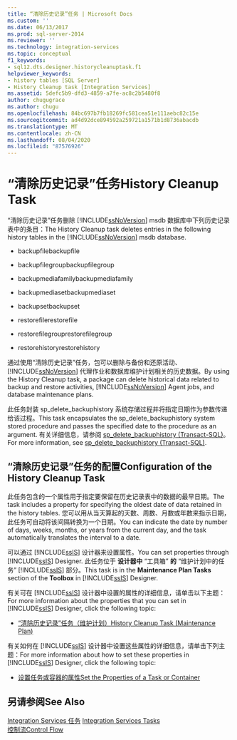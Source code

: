 ```yaml
---
title: “清除历史记录”任务 | Microsoft Docs
ms.custom: ''
ms.date: 06/13/2017
ms.prod: sql-server-2014
ms.reviewer: ''
ms.technology: integration-services
ms.topic: conceptual
f1_keywords:
- sql12.dts.designer.historycleanuptask.f1
helpviewer_keywords:
- history tables [SQL Server]
- History Cleanup task [Integration Services]
ms.assetid: 5defc5b9-dfd3-4859-a7fe-ac8c2b5480f8
author: chugugrace
ms.author: chugu
ms.openlocfilehash: 84bc697b7fb18269fc581cea51e111aebc82c15e
ms.sourcegitcommit: ad4d92dce894592a259721a1571b1d8736abacdb
ms.translationtype: MT
ms.contentlocale: zh-CN
ms.lasthandoff: 08/04/2020
ms.locfileid: "87576926"
---
```

# <a name="history-cleanup-task"></a><span data-ttu-id="cd9bc-102">“清除历史记录”任务</span><span class="sxs-lookup"><span data-stu-id="cd9bc-102">History Cleanup Task</span></span>
  <span data-ttu-id="cd9bc-103">“清除历史记录”任务删除 [!INCLUDE[ssNoVersion](../../includes/ssnoversion-md.md)] msdb 数据库中下列历史记录表中的条目：</span><span class="sxs-lookup"><span data-stu-id="cd9bc-103">The History Cleanup task deletes entries in the following history tables in the [!INCLUDE[ssNoVersion](../../includes/ssnoversion-md.md)] msdb database.</span></span>  
  
-   <span data-ttu-id="cd9bc-104">backupfile</span><span class="sxs-lookup"><span data-stu-id="cd9bc-104">backupfile</span></span>  
  
-   <span data-ttu-id="cd9bc-105">backupfilegroup</span><span class="sxs-lookup"><span data-stu-id="cd9bc-105">backupfilegroup</span></span>  
  
-   <span data-ttu-id="cd9bc-106">backupmediafamily</span><span class="sxs-lookup"><span data-stu-id="cd9bc-106">backupmediafamily</span></span>  
  
-   <span data-ttu-id="cd9bc-107">backupmediaset</span><span class="sxs-lookup"><span data-stu-id="cd9bc-107">backupmediaset</span></span>  
  
-   <span data-ttu-id="cd9bc-108">backupset</span><span class="sxs-lookup"><span data-stu-id="cd9bc-108">backupset</span></span>  
  
-   <span data-ttu-id="cd9bc-109">restorefile</span><span class="sxs-lookup"><span data-stu-id="cd9bc-109">restorefile</span></span>  
  
-   <span data-ttu-id="cd9bc-110">restorefilegroup</span><span class="sxs-lookup"><span data-stu-id="cd9bc-110">restorefilegroup</span></span>  
  
-   <span data-ttu-id="cd9bc-111">restorehistory</span><span class="sxs-lookup"><span data-stu-id="cd9bc-111">restorehistory</span></span>  
  
 <span data-ttu-id="cd9bc-112">通过使用“清除历史记录”任务，包可以删除与备份和还原活动、 [!INCLUDE[ssNoVersion](../../includes/ssnoversion-md.md)] 代理作业和数据库维护计划相关的历史数据。</span><span class="sxs-lookup"><span data-stu-id="cd9bc-112">By using the History Cleanup task, a package can delete historical data related to backup and restore activities, [!INCLUDE[ssNoVersion](../../includes/ssnoversion-md.md)] Agent jobs, and database maintenance plans.</span></span>  
  
 <span data-ttu-id="cd9bc-113">此任务封装 sp_delete_backuphistory 系统存储过程并将指定日期作为参数传递给该过程。</span><span class="sxs-lookup"><span data-stu-id="cd9bc-113">This task encapsulates the sp_delete_backuphistory system stored procedure and passes the specified date to the procedure as an argument.</span></span> <span data-ttu-id="cd9bc-114">有关详细信息，请参阅 [sp_delete_backuphistory (Transact-SQL)](/sql/relational-databases/system-stored-procedures/sp-delete-backuphistory-transact-sql)。</span><span class="sxs-lookup"><span data-stu-id="cd9bc-114">For more information, see [sp_delete_backuphistory &#40;Transact-SQL&#41;](/sql/relational-databases/system-stored-procedures/sp-delete-backuphistory-transact-sql).</span></span>  
  
## <a name="configuration-of-the-history-cleanup-task"></a><span data-ttu-id="cd9bc-115">“清除历史记录”任务的配置</span><span class="sxs-lookup"><span data-stu-id="cd9bc-115">Configuration of the History Cleanup Task</span></span>  
 <span data-ttu-id="cd9bc-116">此任务包含的一个属性用于指定要保留在历史记录表中的数据的最早日期。</span><span class="sxs-lookup"><span data-stu-id="cd9bc-116">The task includes a property for specifying the oldest date of data retained in the history tables.</span></span> <span data-ttu-id="cd9bc-117">您可以用从当天算起的天数、周数、月数或年数来指示日期，此任务可自动将该间隔转换为一个日期。</span><span class="sxs-lookup"><span data-stu-id="cd9bc-117">You can indicate the date by number of days, weeks, months, or years from the current day, and the task automatically translates the interval to a date.</span></span>  
  
 <span data-ttu-id="cd9bc-118">可以通过 [!INCLUDE[ssIS](../../../includes/ssis-md.md)] 设计器来设置属性。</span><span class="sxs-lookup"><span data-stu-id="cd9bc-118">You can set properties through [!INCLUDE[ssIS](../../../includes/ssis-md.md)] Designer.</span></span> <span data-ttu-id="cd9bc-119">此任务位于 **设计器中** “工具箱” **的** “维护计划中的任务” [!INCLUDE[ssIS](../../../includes/ssis-md.md)] 部分。</span><span class="sxs-lookup"><span data-stu-id="cd9bc-119">This task is in the **Maintenance Plan Tasks** section of the **Toolbox** in [!INCLUDE[ssIS](../../../includes/ssis-md.md)] Designer.</span></span>  
  
 <span data-ttu-id="cd9bc-120">有关可在 [!INCLUDE[ssIS](../../../includes/ssis-md.md)] 设计器中设置的属性的详细信息，请单击以下主题：</span><span class="sxs-lookup"><span data-stu-id="cd9bc-120">For more information about the properties that you can set in [!INCLUDE[ssIS](../../../includes/ssis-md.md)] Designer, click the following topic:</span></span>  
  
-   [<span data-ttu-id="cd9bc-121">“清除历史记录”任务（维护计划）</span><span class="sxs-lookup"><span data-stu-id="cd9bc-121">History Cleanup Task &#40;Maintenance Plan&#41;</span></span>](../../relational-databases/maintenance-plans/history-cleanup-task-maintenance-plan.md)  
  
 <span data-ttu-id="cd9bc-122">有关如何在 [!INCLUDE[ssIS](../../../includes/ssis-md.md)] 设计器中设置这些属性的详细信息，请单击下列主题：</span><span class="sxs-lookup"><span data-stu-id="cd9bc-122">For more information about how to set these properties in [!INCLUDE[ssIS](../../../includes/ssis-md.md)] Designer, click the following topic:</span></span>  
  
-   [<span data-ttu-id="cd9bc-123">设置任务或容器的属性</span><span class="sxs-lookup"><span data-stu-id="cd9bc-123">Set the Properties of a Task or Container</span></span>](../set-the-properties-of-a-task-or-container.md)  
  
## <a name="see-also"></a><span data-ttu-id="cd9bc-124">另请参阅</span><span class="sxs-lookup"><span data-stu-id="cd9bc-124">See Also</span></span>  
 <span data-ttu-id="cd9bc-125">[Integration Services 任务](integration-services-tasks.md) </span><span class="sxs-lookup"><span data-stu-id="cd9bc-125">[Integration Services Tasks](integration-services-tasks.md) </span></span>  
 [<span data-ttu-id="cd9bc-126">控制流</span><span class="sxs-lookup"><span data-stu-id="cd9bc-126">Control Flow</span></span>](control-flow.md)  
  
  
